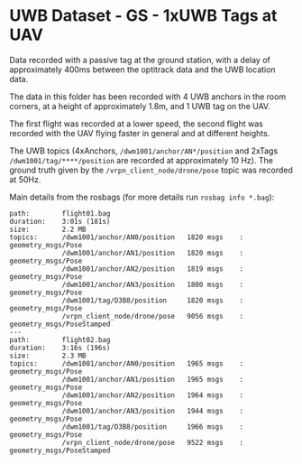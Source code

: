 # UWB Dataset - GS - 1xUWB Tags at UAV

Data recorded with a passive tag at the ground station, with a delay of approximately 400ms between the optitrack data and the UWB location data.

The data in this folder has been recorded with 4 UWB anchors in the room corners, at a height of approximately 1.8m, and 1 UWB tag on the UAV.

The first flight was recorded at a lower speed, the second flight was recorded with the UAV flying faster in general and at different heights.

The UWB topics (4xAnchors, `/dwm1001/anchor/AN*/position` and 2xTags `/dwm1001/tag/****/position` are recorded at approximately 10 Hz). The ground truth given by the `/vrpn_client_node/drone/pose` topic was recorded at 50Hz.

Main details from the rosbags (for more details run `rosbag info *.bag`):

```
path:        flight01.bag
duration:    3:01s (181s)
size:        2.2 MB
topics:      /dwm1001/anchor/AN0/position   1820 msgs    : geometry_msgs/Pose
             /dwm1001/anchor/AN1/position   1820 msgs    : geometry_msgs/Pose       
             /dwm1001/anchor/AN2/position   1819 msgs    : geometry_msgs/Pose       
             /dwm1001/anchor/AN3/position   1800 msgs    : geometry_msgs/Pose       
             /dwm1001/tag/D3B8/position     1820 msgs    : geometry_msgs/Pose       
             /vrpn_client_node/drone/pose   9056 msgs    : geometry_msgs/PoseStamped
---
path:        flight02.bag
duration:    3:16s (196s)
size:        2.3 MB
topics:      /dwm1001/anchor/AN0/position   1965 msgs    : geometry_msgs/Pose
             /dwm1001/anchor/AN1/position   1965 msgs    : geometry_msgs/Pose       
             /dwm1001/anchor/AN2/position   1964 msgs    : geometry_msgs/Pose       
             /dwm1001/anchor/AN3/position   1944 msgs    : geometry_msgs/Pose       
             /dwm1001/tag/D3B8/position     1966 msgs    : geometry_msgs/Pose       
             /vrpn_client_node/drone/pose   9522 msgs    : geometry_msgs/PoseStamped
```

